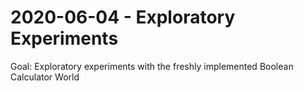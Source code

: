 # 2020-06-04 - Exploratory Experiments

Goal: Exploratory experiments with the freshly implemented Boolean Calculator World
